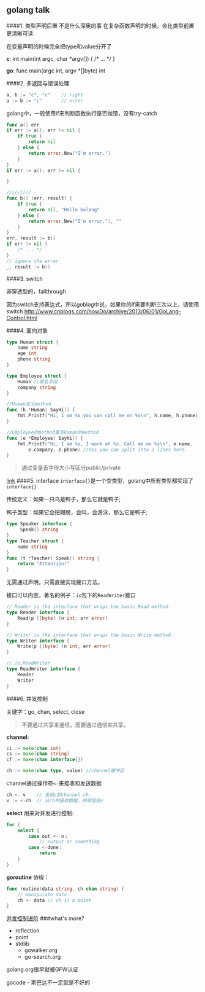 golang talk
--

####1. 类型声明后置
不是什么深奥的事
在复杂函数声明的时候，会比类型前置更清晰可读

在变量声明的时候完全把type和value分开了

**c**:  int main(int argc, char \*argv[]) { /\* ... \*/ }

**go**: func main(argc int, argv *[]byte) int

####2. 多返回与错误处理
```go
a, b := "c", "c"    // right
a := b := "c"       // error
```

golang中，一般使用if来判断函数执行是否抛错，没有try-catch

```go
func a() err
if err := a(); err != nil {
    if true {
        return nil
    } else {
        return error.New("I'm error.")
    }
}
if err := a(); err != nil {

}

/////////
func b() (err, result) {
    if true {
        return nil, "Hello Golang"
    } else {
        return error.New("I'm error."), ""
    }
}
err, result := b()
if err != nil {
    /* ... */
}
// ignore the error
_, result := b()
```
####3. switch

非穿透型的，fallthrough

因为switch支持表达式，所以goblog中说，如果你的if需要判断三次以上，请使用switch
http://www.cnblogs.com/howDo/archive/2013/06/01/GoLang-Control.html

####4. 面向对象
```go
type Human struct {
    name string
    age int
    phone string
}

type Employee struct {
    Human //匿名字段
    company string
}

//Human定义method
func (h *Human) SayHi() {
    fmt.Printf("Hi, I am %s you can call me on %s\n", h.name, h.phone)
}

//Employee的method重写Human的method
func (e *Employee) SayHi() {
    fmt.Printf("Hi, I am %s, I work at %s. Call me on %s\n", e.name,
        e.company, e.phone) //Yes you can split into 2 lines here.
}
```

> 通过变量首字母大小写区分public/private

[link](https://github.com/astaxie/build-web-application-with-golang/blob/master/ebook/02.5.md)
####5. interface
`interface{}`是一个空类型，golang中所有类型都实现了`interface{}`

传统定义：如果一只鸟是鸭子，那么它就是鸭子;

鸭子类型：如果它会拍翅膀，会叫，会游泳，那么它是鸭子;

```go
type Speaker interface {
     Speak() string
}
type Teacher struct {
    name string
}
func (t *Teacher) Speak() string {
    return "Attention!"
}
```
无需通过声明，只需直接实现接口方法。

接口可以内嵌，著名的例子：`io`包下的`ReadWriter`接口

```go
// Reader is the interface that wraps the basic Read method.
type Reader interface {
    Read(p []byte) (n int, err error)
}

// Writer is the interface that wraps the basic Write method.
type Writer interface {
    Write(p []byte) (n int, err error)
}

// io.ReadWriter
type ReadWriter interface {
    Reader
    Writer
}
```

####6. 并发控制

关键字：go, chan, select, close

> 不要通过共享来通信，而要通过通信来共享。

**channel**:
```go
ci := make(chan int)
cs := make(chan string)
cf := make(chan interface{})

ch := make(chan type, value) //channel缓冲区
```

channel通过操作符`<-`来接收和发送数据

```go
ch <- v    // 发送v到channel ch.
v := <-ch  // 从ch中接收数据，并赋值给v
```
**select** 用来对并发进行控制:
```go
for {
    select {
        case out <- n：
            // output or something
        case <-done：
            return
    }
}
```
**goroutine** 协程：
```go
func routine(data string, ch chan string) {
    // manipulate data
    ch <- data // ch is a point
}
```

[并发控制进阶](http://air.googol.im/2014/03/15/go-concurrency-patterns-pipelines-and-cancellation.html)
###what's more?
- reflection
- point
- stdlib
    - gowalker.org
    - go-search.org

golang.org很早就被GFW认证

gocode - 斯巴达不一定就是不好的
